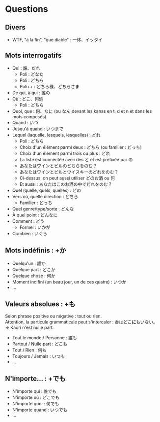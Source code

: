 # Questions

## Divers

- WTF, "à la fin", "que diable" : 一体、イッタイ

## Mots interrogatifs

- Qui : 誰、だれ
  - Poli : どなた
  - Poli : どちら
  - Poli++ : どちら様、どちらさま
- De qui, à qui : 誰の
- Où : どこ、何処
  - Poli : どちら
- Quoi, que : 何、なに (ou なん devant les kanas en t, d et n et dans les mots composés)
- Quand : いつ
- Jusqu'à quand : いつまで
- Lequel (laquelle, lesquels, lesquelles) : どれ
  - Poli : どちら
  - Choix d'un élément parmi deux : どちら (ou familier : どっち)
  - Choix d'un élément parmi trois ou plus : どれ
  - La liste est connectée avec des と et est préfixée par の
  - あなたはワインとビルのどちらをのむ？
  - あなたはワインとビルとウイスキーのどれをのむ？
  - Ci-dessus, on peut aussi utiliser どのお酒 ou 何 
  - Et aussi : あなたはこのお酒の中でどれをのむ？
- Quel (quelle, quels, quelles) : どの
- Vers où, quelle direction : どちら
  - Familier : どっち
- Quel genre/type/sorte : どんな
- À quel point : どんなに
- Comment : どう
  - Formel : いかが
- Combien : いくら

## Mots indéfinis : +か

- Quelqu'un : 誰か
- Quelque part : どこか
- Quelque chose : 何か
- Moment indifini (un beau jour, un de ces quatre) : いつか 
- ...

## Valeurs absolues : +も

Selon phrase positive ou négative : tout ou rien.  
Attention, la  particule grammaticale peut s'intercaler : 香はどこ**に**もいない。=> Kaori n'est nulle part.

- Tout le monde / Personne : 誰も
- Partout / Nulle part : どこも
- Tout / Rien : 何も
- Toujours / Jamais : いつも
- ...

## N'importe... : +でも

- N'importe qui : 誰でも
- N'importe où : どこでも
- N'importe quoi : 何でも
- N'importe quand : いつでも
- ...
